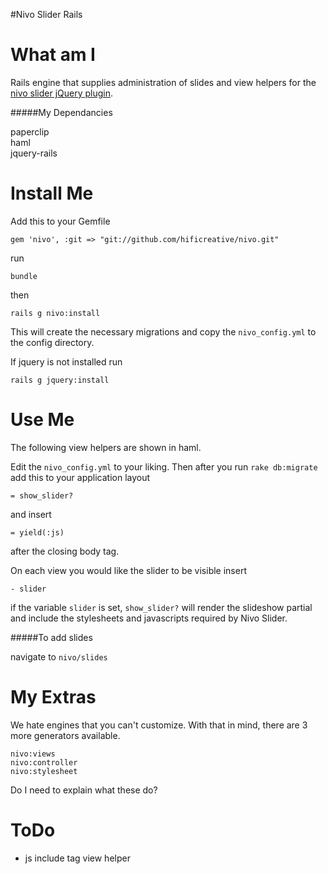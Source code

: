 #Nivo Slider Rails


What am I
=====

Rails engine that supplies administration of slides and view helpers for the [nivo slider jQuery plugin](http://nivo.dev7studios.com/).

#####My Dependancies

paperclip  
haml  
jquery-rails

Install Me
=====

Add this to your Gemfile

    gem 'nivo', :git => "git://github.com/hificreative/nivo.git"

run

    bundle

then

    rails g nivo:install

This will create the necessary migrations and copy the `nivo_config.yml` to the config directory.

If jquery is not installed run

    rails g jquery:install

Use Me
=====

The following view helpers are shown in haml.

Edit the `nivo_config.yml` to your liking.
Then after you run `rake db:migrate` add this to your application layout

    = show_slider?

and insert

    = yield(:js)

after the closing body tag.

On each view you would like the slider to be visible insert 

    - slider

if the variable `slider` is set, `show_slider?` will render the slideshow partial and include the stylesheets and javascripts required by Nivo Slider.

#####To add slides

  navigate to `nivo/slides`

My Extras
=====

We hate engines that you can't customize. With that in mind, there are 3 more generators available.

    nivo:views
    nivo:controller
    nivo:stylesheet

Do I need to explain what these do?

ToDo
=====

* js include tag view helper
